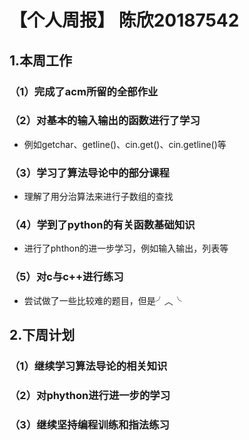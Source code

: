 # 【个人周报】 陈欣20187542
## 1.本周工作
### （1）完成了acm所留的全部作业
### （2）对基本的输入输出的函数进行了学习
  * 例如getchar、getline()、cin.get()、cin.getline()等
### （3）学习了算法导论中的部分课程
  * 理解了用分治算法来进行子数组的查找
### （4）学到了python的有关函数基础知识
  * 进行了phthon的进一步学习，例如输入输出，列表等
### （5）对c与c++进行练习
  * 尝试做了一些比较难的题目，但是╯︿╰
## 2.下周计划
### （1）继续学习算法导论的相关知识
### （2）对phython进行进一步的学习
### （3）继续坚持编程训练和指法练习
